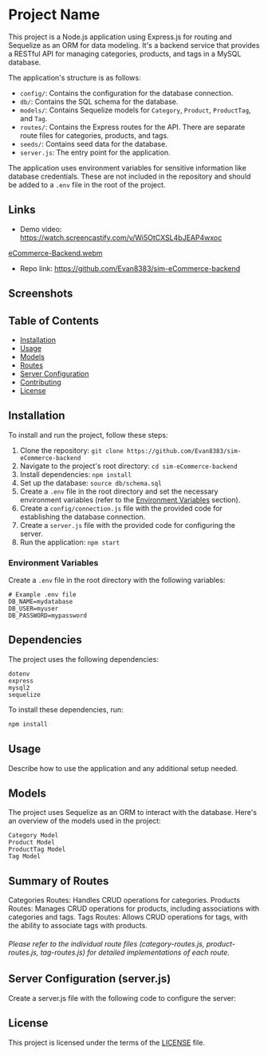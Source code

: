 # Project Name

This project is a Node.js application using Express.js for routing and Sequelize as an ORM for data modeling. It's a backend service that provides a RESTful API for managing categories, products, and tags in a MySQL database.

The application's structure is as follows:

- `config/`: Contains the configuration for the database connection.
- `db/`: Contains the SQL schema for the database.
- `models/`: Contains Sequelize models for `Category`, `Product`, `ProductTag`, and `Tag`.
- `routes/`: Contains the Express routes for the API. There are separate route files for categories, products, and tags.
- `seeds/`: Contains seed data for the database.
- `server.js`: The entry point for the application.

The application uses environment variables for sensitive information like database credentials. These are not included in the repository and should be added to a `.env` file in the root of the project.
## Links
- Demo video: 
  https://watch.screencastify.com/v/Wi5OtCXSL4bJEAP4wxoc
  
[eCommerce-Backend.webm](https://github.com/Evan8383/sim-eCommerce-backend/assets/138387806/8393bf49-48b0-4983-9295-59d0b61dfb4d)

- Repo link:
  https://github.com/Evan8383/sim-eCommerce-backend

## Screenshots

## Table of Contents

- [Installation](#installation)
- [Usage](#usage)
- [Models](#models)
- [Routes](#routes)
- [Server Configuration](#server-configuration)
- [Contributing](#contributing)
- [License](#license)

## Installation

To install and run the project, follow these steps:

1. Clone the repository: `git clone https://github.com/Evan8383/sim-eCommerce-backend`
2. Navigate to the project's root directory: `cd sim-eCommerce-backend`
3. Install dependencies: `npm install`
4. Set up the database: `source db/schema.sql`
5. Create a `.env` file in the root directory and set the necessary environment variables (refer to the [Environment Variables](#environment-variables) section).
6. Create a `config/connection.js` file with the provided code for establishing the database connection.
7. Create a `server.js` file with the provided code for configuring the server.
8. Run the application: `npm start`

### Environment Variables

Create a `.env` file in the root directory with the following variables:

```plaintext
# Example .env file
DB_NAME=mydatabase
DB_USER=myuser
DB_PASSWORD=mypassword
```

## Dependencies
The project uses the following dependencies:
```
dotenv
express
mysql2
sequelize
```
To install these dependencies, run:
```bash
npm install
```

## Usage
Describe how to use the application and any additional setup needed.

## Models
The project uses Sequelize as an ORM to interact with the database. Here's an overview of the models used in the project:
```
Category Model
Product Model
ProductTag Model
Tag Model
```

## Summary of Routes
Categories Routes: Handles CRUD operations for categories.
Products Routes: Manages CRUD operations for products, including associations with categories and tags.
Tags Routes: Allows CRUD operations for tags, with the ability to associate tags with products.

###### Please refer to the individual route files (category-routes.js, product-routes.js, tag-routes.js) for detailed implementations of each route.

## Server Configuration (server.js)
Create a server.js file with the following code to configure the server:

## License
This project is licensed under the terms of the [LICENSE](LICENSE) file.
